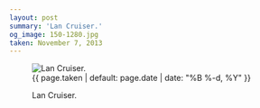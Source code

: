```yaml
---
layout: post
summary: 'Lan Cruiser.'
og_image: 150-1280.jpg
taken: November 7, 2013
---
```


<figure class="post">
<img alt="Lan Cruiser." sizes="(min-width: 700px) 50vw, calc(100vw - 2rem)" src="{{ site.assets_url }}/150-640.jpg" srcset="{{ site.assets_url }}/150-1280.jpg 1280w, {{ site.assets_url }}/150-960.jpg 960w, {{ site.assets_url }}/150-640.jpg 640w, {{ site.assets_url }}/150-320.jpg 320w"/>
<figcaption>
<time>{{ page.taken | default: page.date | date: "%B %-d, %Y" }}</time>
<p>Lan Cruiser.</p>
</figcaption>
</figure>
